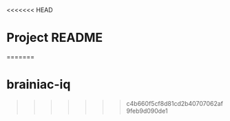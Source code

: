 <<<<<<< HEAD
# Project README
=======
# brainiac-iq
>>>>>>> c4b660f5cf8d81cd2b40707062af9feb9d090de1
